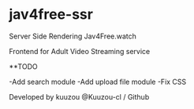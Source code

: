 # jav4free-ssr
Server Side Rendering Jav4Free.watch

Frontend for Adult Video Streaming service

**TODO

-Add search module
-Add upload file module
-Fix CSS

Developed by kuuzou
@Kuuzou-cl / Github